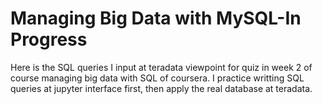# Managing Big Data with MySQL-In Progress

Here is the SQL queries I input at teradata viewpoint for quiz in week 2 of course managing big data with SQL of coursera.
I practice writting SQL queries at jupyter interface first, then apply the real database at teradata.
